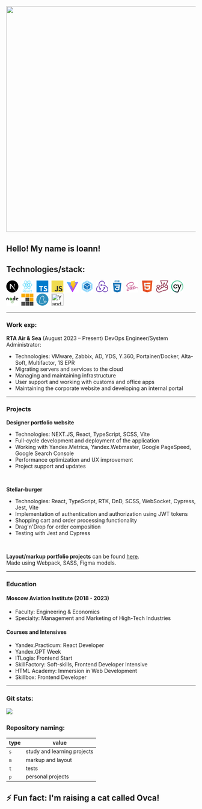 <img src="https://media.giphy.com/media/Lny6Rw04nsOOc/giphy.gif" width="1024" height="600"/>

## Hello! My name is Ioann!

## Technologies/stack:

<div>
  <img src="https://github.com/devicons/devicon/blob/master/icons/nextjs/nextjs-original.svg" title="NEXT" alt="Next" width="32" height="32"/>&nbsp;
  <img src="https://github.com/devicons/devicon/blob/master/icons/react/react-original-wordmark.svg" title="React" alt="React" width="32" height="32"/>&nbsp;
  <img src="https://github.com/devicons/devicon/blob/master/icons/typescript/typescript-original.svg" title="TS" alt="TS" width="32" height="32"/>&nbsp;
  <img src="https://github.com/devicons/devicon/blob/master/icons/javascript/javascript-original.svg" title="JS" alt="JS" width="32" height="32"/>&nbsp;
  <img src="https://github.com/devicons/devicon/blob/master/icons/vitejs/vitejs-original.svg" title="ViteJS" alt="ViteJS" width="32" height="32"/>&nbsp;
  <img src="https://github.com/devicons/devicon/blob/master/icons/webpack/webpack-original.svg" title="Webpack" alt="Webpack" width="32" height="32"/>&nbsp;
  <img src="https://github.com/devicons/devicon/blob/master/icons/redux/redux-original.svg" title="Redux" alt="Redux " width="32" height="32"/>&nbsp;
  <img src="https://github.com/devicons/devicon/blob/master/icons/css3/css3-plain-wordmark.svg"  title="CSS3" alt="CSS" width="32" height="32"/>&nbsp;
  <img src="https://github.com/devicons/devicon/blob/master/icons/sass/sass-original.svg"  title="SASS" alt="SASS" width="32" height="32"/>&nbsp;
  <img src="https://github.com/devicons/devicon/blob/master/icons/html5/html5-original.svg" title="HTML5" alt="HTML5" width="32" height="32"/>&nbsp;
  <img src="https://github.com/devicons/devicon/blob/master/icons/jest/jest-plain.svg" title="Jest" alt="Jest" width="32" height="32"/>&nbsp;
  <img src="https://github.com/devicons/devicon/blob/master/icons/cypressio/cypressio-original.svg" title="Cypress" alt="Cypress" width="32" height="32"/>&nbsp;
  <img src="https://github.com/devicons/devicon/blob/master/icons/nodejs/nodejs-original-wordmark.svg" title="NodeJS" alt="NodeJS" width="32" height="32"/>&nbsp;
  <img src="https://github.com/devicons/devicon/blob/master/icons/pnpm/pnpm-original.svg" title="pnpm" alt="pnpm" width="32" height="32"/>&nbsp;
  <img src="https://github.com/devicons/devicon/blob/master/icons/yarn/yarn-original.svg" title="yarn" alt="yarn" width="32" height="32"/>&nbsp;
  <img height="32" width="32" src="https://cdn.simpleicons.org/yandexcloud/white" title="Yandex.Cloud"/>
</div>

<!--<img height="32" width="32" src="https://cdn.simpleicons.org/react/white" title="React"/> <img height="32" width="32" src="https://cdn.simpleicons.org/typescript/white" title="TS"/> <img height="32" width="32" src="https://cdn.simpleicons.org/javascript/white" title="JS"/> <img height="32" width="32" src="https://cdn.simpleicons.org/vite/white" title="vite"/> <img height="32" width="32" src="https://cdn.simpleicons.org/yarn/white" title="Yarn"/> <img height="32" width="32" src="https://cdn.simpleicons.org/webpack/white" title="Webpack"/> <img height="32" width="32" src="https://cdn.simpleicons.org/sass/white" title="SASS"/> <img height="32" width="32" src="https://cdn.simpleicons.org/redux/white" title="Redux"/> <img height="32" width="32" src="https://cdn.simpleicons.org/yandexcloud/white" title="Yandex.Cloud"/> <img height="32" width="32" src="https://cdn.simpleicons.org/cypress/white" title="Cypress"/> <img height="32" width="32" src="https://cdn.simpleicons.org/jest/white" title="Jest"/>

<img src="http://github-profile-summary-cards.vercel.app/api/cards/repos-per-language?username=i0ji&theme=2077&exclude=HTML"/> -->
<hr>

### Work exp:

**RTA Air & Sea** (August 2023 – Present) DevOps Engineer/System Administrator:

- Technologies: VMware, Zabbix, AD, YDS, Y.360, Portainer/Docker, Alta-Soft, Multifactor, 1S EPR
- Migrating servers and services to the cloud
- Managing and maintaining infrastructure
- User support and working with customs and office apps
- Maintaining the corporate website and developing an internal portal
<hr>

### Projects

**Designer portfolio website**

- Technologies: NEXT.JS, React, TypeScript, SCSS, Vite
- Full-cycle development and deployment of the application
- Working with Yandex.Metrica, Yandex.Webmaster, Google PageSpeed, Google Search Console
- Performance optimization and UX improvement
- Project support and updates

<br>

**Stellar-burger**

- Technologies: React, TypeScript, RTK, DnD, SCSS, WebSocket, Cypress, Jest, Vite
- Implementation of authentication and authorization using JWT tokens
- Shopping cart and order processing functionality
- Drag'n'Drop for order composition
- Testing with Jest and Cypress

<br>

**Layout/markup portfolio projects** can be found <a href="https://github.com/i0ji?tab=repositories">here</a>.<br>
Made using Webpack, SASS, Figma models.

<hr>

### Education

#### **Moscow Aviation Institute** (2018 - 2023)

- Faculty: Engineering & Economics
- Specialty: Management and Marketing of High-Tech Industries

#### Courses and Intensives

- Yandex.Practicum: React Developer
- Yandex.GPT Week
- ITLogia: Frontend Start
- SkillFactory: Soft-skills, Frontend Developer Intensive
- HTML Academy: Immersion in Web Development
- Skillbox: Frontend Developer

<hr>

### Git stats:

<!--[![GitHub Streak](https://streak-stats.demolab.com?user=i0ji&hide_border=true&theme=radical&border_radius=3&date_format=j%20M%5B%20Y%5D&hide_total_contributions=true&hide_longest_streak=true)](https://github.com/i0ji)-->
![](http://github-profile-summary-cards.vercel.app/api/cards/repos-per-language?username=i0ji&theme=radical)

### Repository naming:
| type  | value |
| ------------- | ------------- |
| `s`  | study and learning projects  |
| `m`  | markup and layout  |
| `t`  | tests  |
| `p`  | personal projects  |

## ⚡ Fun fact: **I'm raising a cat called Ovca!**

<!--[![trophy](https://github-profile-trophy.vercel.app/?username=ryo-ma)](https://github.com/i0ji/github-profile-trophy)
[![GitHub Streak](https://github-readme-streak-stats.herokuapp.com/?user=i0ji)](https://git.io/streak-stats)
Info GH: [![Top Langs](https://github-readme-stats.vercel.app/api/top-langs/?username=i0ji&layout=compact)](https://github.com/i0ji/github-readme-stats)
Info CW: [![codewars](https://www.codewars.com/users/i0ji/badges/micro)](https://www.codewars.com/users/i0ji)


![Jokes Card](https://readme-jokes.vercel.app/api)

[![Telegram](https://img.shields.io/badge/Telegram-blue)](https://t.me/Ivan_Vasilevich)-->
